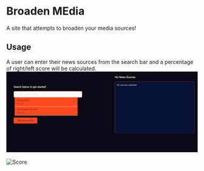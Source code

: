 # Broaden MEdia
A site that attempts to broaden your media sources!
## Usage 
A user can enter their news sources from the search bar and a percentage of right/left score will be calculated.
![Main](githubmedia/broadenSearch.gif)

![Score](githubmedia/broadenScore.gif)